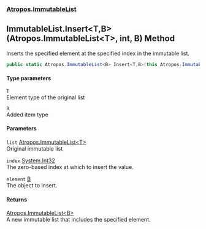 ### [Atropos](./Atropos.md 'Atropos').[ImmutableList](./ImmutableList.md 'Atropos.ImmutableList')
## ImmutableList.Insert&lt;T,B&gt;(Atropos.ImmutableList&lt;T&gt;, int, B) Method
Inserts the specified element at the specified index in the immutable list.  
```csharp
public static Atropos.ImmutableList<B> Insert<T,B>(this Atropos.ImmutableList<T> list, int index, B element);
```
#### Type parameters
<a name='Atropos-ImmutableList-Insert-T_B-(Atropos-ImmutableList-T-_int_B)-T'></a>
`T`  
Element type of the original list  
  
<a name='Atropos-ImmutableList-Insert-T_B-(Atropos-ImmutableList-T-_int_B)-B'></a>
`B`  
Added item type  
  
#### Parameters
<a name='Atropos-ImmutableList-Insert-T_B-(Atropos-ImmutableList-T-_int_B)-list'></a>
`list` [Atropos.ImmutableList&lt;](./ImmutableList-T-.md 'Atropos.ImmutableList&lt;T&gt;')[T](#Atropos-ImmutableList-Insert-T_B-(Atropos-ImmutableList-T-_int_B)-T 'Atropos.ImmutableList.Insert&lt;T,B&gt;(Atropos.ImmutableList&lt;T&gt;, int, B).T')[&gt;](./ImmutableList-T-.md 'Atropos.ImmutableList&lt;T&gt;')  
Original immutable list  
  
<a name='Atropos-ImmutableList-Insert-T_B-(Atropos-ImmutableList-T-_int_B)-index'></a>
`index` [System.Int32](https://docs.microsoft.com/en-us/dotnet/api/System.Int32 'System.Int32')  
The zero-based index at which to insert the value.  
  
<a name='Atropos-ImmutableList-Insert-T_B-(Atropos-ImmutableList-T-_int_B)-element'></a>
`element` [B](#Atropos-ImmutableList-Insert-T_B-(Atropos-ImmutableList-T-_int_B)-B 'Atropos.ImmutableList.Insert&lt;T,B&gt;(Atropos.ImmutableList&lt;T&gt;, int, B).B')  
The object to insert.  
  
#### Returns
[Atropos.ImmutableList&lt;](./ImmutableList-T-.md 'Atropos.ImmutableList&lt;T&gt;')[B](#Atropos-ImmutableList-Insert-T_B-(Atropos-ImmutableList-T-_int_B)-B 'Atropos.ImmutableList.Insert&lt;T,B&gt;(Atropos.ImmutableList&lt;T&gt;, int, B).B')[&gt;](./ImmutableList-T-.md 'Atropos.ImmutableList&lt;T&gt;')  
A new immutable list that includes the specified element.  
